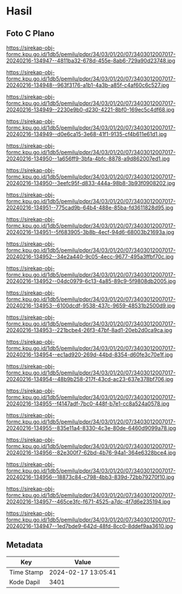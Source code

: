 # Hasil

## Foto C Plano

https://sirekap-obj-formc.kpu.go.id/1db5/pemilu/pdpr/34/03/01/20/07/3403012007017-20240216-134947--4811ba32-678d-455e-8ab6-729a90d23748.jpg

https://sirekap-obj-formc.kpu.go.id/1db5/pemilu/pdpr/34/03/01/20/07/3403012007017-20240216-134948--963f3176-a1b1-4a3b-a85f-c4af60c6c527.jpg

https://sirekap-obj-formc.kpu.go.id/1db5/pemilu/pdpr/34/03/01/20/07/3403012007017-20240216-134949--2230e9b0-d230-4221-8bf0-169ec5c4df68.jpg

https://sirekap-obj-formc.kpu.go.id/1db5/pemilu/pdpr/34/03/01/20/07/3403012007017-20240216-134949--d0e6ca15-3e68-41f1-9135-cf4b611e61d1.jpg

https://sirekap-obj-formc.kpu.go.id/1db5/pemilu/pdpr/34/03/01/20/07/3403012007017-20240216-134950--1a656ff9-3bfa-4bfc-8878-a9d862007ed1.jpg

https://sirekap-obj-formc.kpu.go.id/1db5/pemilu/pdpr/34/03/01/20/07/3403012007017-20240216-134950--3eefc95f-d833-444a-98b8-3b93f0908202.jpg

https://sirekap-obj-formc.kpu.go.id/1db5/pemilu/pdpr/34/03/01/20/07/3403012007017-20240216-134951--775cad9b-64b4-488e-85ba-fd3611828d95.jpg

https://sirekap-obj-formc.kpu.go.id/1db5/pemilu/pdpr/34/03/01/20/07/3403012007017-20240216-134951--5f683905-3b8b-4ecf-94d6-68003b21693a.jpg

https://sirekap-obj-formc.kpu.go.id/1db5/pemilu/pdpr/34/03/01/20/07/3403012007017-20240216-134952--34e2a440-9c05-4ecc-9677-495a3ffbf70c.jpg

https://sirekap-obj-formc.kpu.go.id/1db5/pemilu/pdpr/34/03/01/20/07/3403012007017-20240216-134952--04dc0979-6c13-4a85-89c9-5f9808db2005.jpg

https://sirekap-obj-formc.kpu.go.id/1db5/pemilu/pdpr/34/03/01/20/07/3403012007017-20240216-134953--6100dcdf-9538-437c-9659-48531b2500d9.jpg

https://sirekap-obj-formc.kpu.go.id/1db5/pemilu/pdpr/34/03/01/20/07/3403012007017-20240216-134953--221bcbe4-26f3-47bf-8ad1-20eb2d0ca9ca.jpg

https://sirekap-obj-formc.kpu.go.id/1db5/pemilu/pdpr/34/03/01/20/07/3403012007017-20240216-134954--ec1ad920-269d-44bd-8354-d60fe3c70e1f.jpg

https://sirekap-obj-formc.kpu.go.id/1db5/pemilu/pdpr/34/03/01/20/07/3403012007017-20240216-134954--48b9b258-217f-43cd-ac23-637e378bf706.jpg

https://sirekap-obj-formc.kpu.go.id/1db5/pemilu/pdpr/34/03/01/20/07/3403012007017-20240216-134955--f4147adf-7bc0-448f-b7e1-cc8a524a0578.jpg

https://sirekap-obj-formc.kpu.go.id/1db5/pemilu/pdpr/34/03/01/20/07/3403012007017-20240216-134955--835e11a4-8330-4c3e-80de-6460d9099a78.jpg

https://sirekap-obj-formc.kpu.go.id/1db5/pemilu/pdpr/34/03/01/20/07/3403012007017-20240216-134956--82e300f7-62bd-4b76-94a1-364e6328bce4.jpg

https://sirekap-obj-formc.kpu.go.id/1db5/pemilu/pdpr/34/03/01/20/07/3403012007017-20240216-134956--18873c84-c798-4bb3-839d-72bb79270f10.jpg

https://sirekap-obj-formc.kpu.go.id/1db5/pemilu/pdpr/34/03/01/20/07/3403012007017-20240216-134957--465ce3fc-f671-4525-a7dc-4f7d6e235194.jpg

https://sirekap-obj-formc.kpu.go.id/1db5/pemilu/pdpr/34/03/01/20/07/3403012007017-20240216-134947--1ed7bde9-642d-48fd-8cc0-8ddef9aa3610.jpg


## Metadata

| Key        | Value               |
| ---------- | ------------------- |
| Time Stamp | 2024-02-17 13:05:41 |
| Kode Dapil | 3401                |



